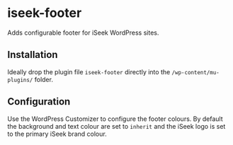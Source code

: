 # iseek-footer
Adds configurable footer for iSeek WordPress sites.

## Installation
Ideally drop the plugin file `iseek-footer` directly into the `/wp-content/mu-plugins/` folder.

## Configuration
Use the WordPress Customizer to configure the footer colours. By default the background and text colour are set to `inherit` and the iSeek logo is set to the primary iSeek brand colour.
